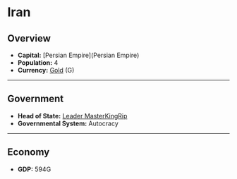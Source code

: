 # Iran

## Overview

- **Capital:** [Persian Empire](Persian Empire)
- **Population:** 4
- **Currency:** [Gold](Gold) (G)

---

## Government

- **Head of State:** [Leader MasterKingRip](MasterKingRip)
- **Governmental System:** Autocracy

---

## Economy

- **GDP:** <!-- GDP -->594G